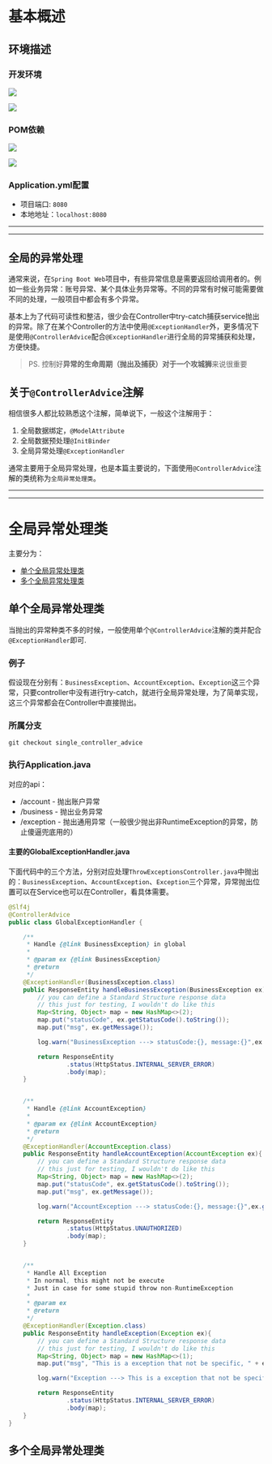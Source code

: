 # 基本概述

## 环境描述
### 开发环境
![](https://img.shields.io/badge/IDEA-2021.1-blue?style=for-the-badge)

![](https://img.shields.io/badge/lombok%20plugin%20for%20IDEA-211.6693.111-green?style=for-the-badge)


### POM依赖
![](https://img.shields.io/badge/Spring%20Boot-2.4.5-blue?style=for-the-badge)

![](https://img.shields.io/badge/lombok-1.18.20-green?style=for-the-badge)


### Application.yml配置
* 项目端口: `8080`
* 本地地址：`localhost:8080`

---
---

## 全局的异常处理
通常来说，在`Spring Boot Web`项目中，有些异常信息是需要返回给调用者的。例如一些业务异常：账号异常、某个具体业务异常等。不同的异常有时候可能需要做不同的处理，一般项目中都会有多个异常。

基本上为了代码可读性和整洁，很少会在Controller中try-catch捕获service抛出的异常。除了在某个Controller的方法中使用`@ExceptionHandler`外，更多情况下是使用`@ControllerAdvice`配合`@ExceptionHandler`进行全局的异常捕获和处理，方便快捷。

> PS. 控制好**异常的生命周期（抛出及捕获）**对于一个**攻城狮**来说很重要




## 关于`@ControllerAdvice`注解
相信很多人都比较熟悉这个注解，简单说下，一般这个注解用于：
1. 全局数据绑定，`@ModelAttribute`
2. 全局数据预处理`@InitBinder`
3. 全局异常处理`@ExceptionHandler`

通常主要用于全局异常处理，也是本篇主要说的，下面使用`@ControllerAdvice`注解的类统称为`全局异常处理类`。



---
---


# 全局异常处理类
主要分为：
* [单个全局异常处理类](#单个全局异常处理类)
* [多个全局异常处理类](#多个全局异常处理类)

## 单个全局异常处理类
当抛出的异常种类不多的时候，一般使用单个`@ControllerAdvice`注解的类并配合`@ExceptionHandler`即可.

### 例子
假设现在分别有：`BusinessException`、`AccountException`、`Exception`这三个异常，只要controller中没有进行try-catch，就进行全局异常处理，为了简单实现，这三个异常都会在Controller中直接抛出。


### 所属分支
```terminal
git checkout single_controller_advice
```


### 执行Application.java
对应的api：
* /account - 抛出账户异常
* /business - 抛出业务异常
* /exception - 抛出通用异常（一般很少抛出非RuntimeException的异常，防止傻逼兜底用的）



#### 主要的GlobalExceptionHandler.java
下面代码中的三个方法，分别对应处理`ThrowExceptionsController.java`中抛出的：`BusinessException`、`AccountException`、`Exception`三个异常，异常抛出位置可以在Service也可以在Controller，看具体需要。


```java
@Slf4j
@ControllerAdvice
public class GlobalExceptionHandler {

    /**
     * Handle {@link BusinessException} in global
     *
     * @param ex {@link BusinessException}
     * @return
     */
    @ExceptionHandler(BusinessException.class)
    public ResponseEntity handleBusinessException(BusinessException ex){
        // you can define a Standard Structure response data
        // this just for testing, I wouldn't do like this
        Map<String, Object> map = new HashMap<>(2);
        map.put("statusCode", ex.getStatusCode().toString());
        map.put("msg", ex.getMessage());

        log.warn("BusinessException ---> statusCode:{}, message:{}",ex.getStatusCode(), ex.getMessage());

        return ResponseEntity
                .status(HttpStatus.INTERNAL_SERVER_ERROR)
                .body(map);
    }


    /**
     * Handle {@link AccountException}
     *
     * @param ex {@link AccountException}
     * @return
     */
    @ExceptionHandler(AccountException.class)
    public ResponseEntity handleAccountException(AccountException ex){
        // you can define a Standard Structure response data
        // this just for testing, I wouldn't do like this
        Map<String, Object> map = new HashMap<>(2);
        map.put("statusCode", ex.getStatusCode().toString());
        map.put("msg", ex.getMessage());

        log.warn("AccountException ---> statusCode:{}, message:{}",ex.getStatusCode(), ex.getMessage());

        return ResponseEntity
                .status(HttpStatus.UNAUTHORIZED)
                .body(map);
    }


    /**
     * Handle All Exception
     * In normal, this might not be execute
     * Just in case for some stupid throw non-RuntimeException
     *
     * @param ex
     * @return
     */
    @ExceptionHandler(Exception.class)
    public ResponseEntity handleException(Exception ex){
        // you can define a Standard Structure response data
        // this just for testing, I wouldn't do like this
        Map<String, Object> map = new HashMap<>(1);
        map.put("msg", "This is a exception that not be specific, " + ex.getMessage());

        log.warn("Exception ---> This is a exception that not be specific, message:{}", ex.getMessage());

        return ResponseEntity
                .status(HttpStatus.INTERNAL_SERVER_ERROR)
                .body(map);
    }
}
```





## 多个全局异常处理类